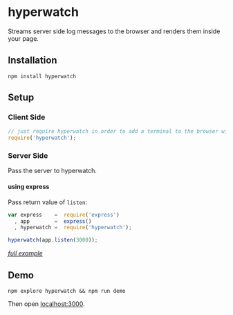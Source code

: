 # hyperwatch

Streams server side log messages to the browser and renders them inside your page.

## Installation

    npm install hyperwatch

## Setup

### Client Side

```js
// just require hyperwatch in order to add a terminal to the browser window
require('hyperwatch');
```

### Server Side

Pass the server to hyperwatch. 

#### using express

Pass return value of `listen`:

```js
var express    =  require('express')
  , app        =  express()
  , hyperwatch =  require('hyperwatch');

hyperwatch(app.listen(3000));
```
*[full example](https://github.com/thlorenz/hyperwatch/tree/master/examples/express-app)*

## Demo

    npm explore hyperwatch && npm run demo

Then open [localhost:3000](http://localhost:3000).
